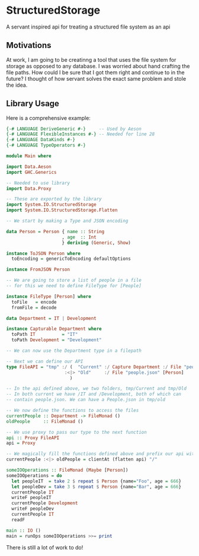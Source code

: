# StructuredStorage
A servant inspired api for treating a structured file system as an api

## Motivations
At work, I am going to be creatinng a tool that uses the file system for storage as opposed to any database.
I was worried about hand crafting the file paths. How could I be sure that I got them right and continue to
in the future? I thought of how servant solves the exact same problem and stole the idea.

## Library Usage
Here is a comprehensive example:
```haskell
{-# LANGUAGE DeriveGeneric #-}     -- Used by Aeson
{-# LANGUAGE FlexibleInstances #-} -- Needed for line 28
{-# LANGUAGE DataKinds #-}
{-# LANGUAGE TypeOperators #-}

module Main where

import Data.Aeson
import GHC.Generics

-- Needed to use library
import Data.Proxy

-- These are exported by the library
import System.IO.StructuredStorage
import System.IO.StructuredStorage.Flatten

-- We start by making a Type and JSON encoding

data Person = Person { name :: String
                     , age  :: Int
                     } deriving (Generic, Show)

instance ToJSON Person where
  toEncoding = genericToEncoding defaultOptions

instance FromJSON Person

-- We are going to store a list of people in a file
-- for this we need to define FileType for [People]

instance FileType [Person] where
  toFile   = encode
  fromFile = decode

data Department = IT | Development

instance Capturable Department where
  toPath IT          = "IT"
  toPath Development = "Development"

-- We can now use the Department type in a filepath

-- Next we can define our API
type FileAPI = "tmp" :/ (  "Current" :/ Capture Department :/ File "people.json" [Person]
                      :<|> "Old"     :/ File "people.json" [Person]
                        )

-- In the api defined above, we two folders, tmp/Current and tmp/Old
-- In both current we have /IT and /Development, both of which can
-- contain people.json. We can have a People.json in tmp/old

-- We now define the functions to access the files
currentPeople :: Department -> FileMonad ()
oldPeople     :: FileMonad ()

-- We use proxy to pass our type to the next function
api :: Proxy FileAPI
api = Proxy

-- We magically fill the functions defined above and prefix our api with /
currentPeople :<|> oldPeople = clientAt (flatten api) "/"

someIOOperations :: FileMonad (Maybe [Person])
someIOOperations = do
  let peopleIT  = take 2 $ repeat $ Person {name="Foo", age = 666}
  let peopleDev = take 3 $ repeat $ Person {name="Bar", age = 666}
  currentPeople IT
  writeF peopleIT
  currentPeople Development
  writeF peopleDev
  currentPeople IT
  readF

main :: IO ()
main = runOps someIOOperations >>= print
```

There is still a lot of work to do!
